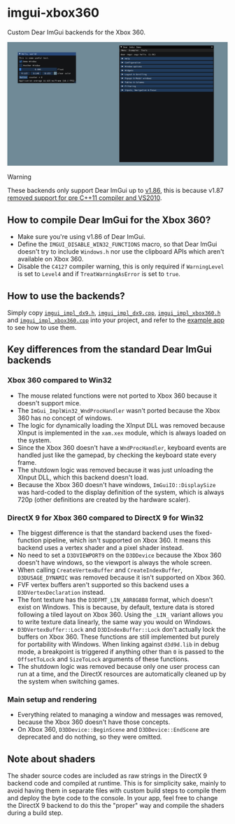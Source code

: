 # imgui-xbox360

Custom Dear ImGui backends for the Xbox 360.

<p align="center"><img src="./resources/screenshots/example.jpg" alt="Dear ImGui demo window" /></p>

> [!WARNING]
> These backends only support Dear ImGui up to [v1.86](https://github.com/ocornut/imgui/tree/v1.86), this is because v1.87 [removed support for pre C++11 compiler and VS2010](https://github.com/ocornut/imgui/releases/tag/v1.87).

## How to compile Dear ImGui for the Xbox 360?

-   Make sure you're using v1.86 of Dear ImGui.
-   Define the `IMGUI_DISABLE_WIN32_FUNCTIONS` macro, so that Dear ImGui doesn't try to include `Windows.h` nor use the clipboard APIs which aren't available on Xbox 360.
-   Disable the `C4127` compiler warning, this is only required if `WarningLevel` is set to `Level4` and if `TreatWarningAsError` is set to `true`.

## How to use the backends?

Simply copy [`imgui_impl_dx9.h`](./imgui_impl_dx9.h), [`imgui_impl_dx9.cpp`](./imgui_impl_dx9.cpp), [`imgui_impl_xbox360.h`](./imgui_impl_xbox360.h) and [`imgui_impl_xbox360.cpp`](./imgui_impl_xbox360.cpp) into your project, and refer to the [example app](./example/main.cpp) to see how to use them.

## Key differences from the standard Dear ImGui backends

### Xbox 360 compared to Win32

-   The mouse related functions were not ported to Xbox 360 because it doesn't support mice.
-   The `ImGui_ImplWin32_WndProcHandler` wasn't ported because the Xbox 360 has no concept of windows.
-   The logic for dynamically loading the XInput DLL was removed because XInput is implemented in the `xam.xex` module, which is always loaded on the system.
-   Since the Xbox 360 doesn't have a `WndProcHandler`, keyboard events are handled just like the gamepad, by checking the keyboard state every frame.
-   The shutdown logic was removed because it was just unloading the XInput DLL, which this backend doesn't load.
-   Because the Xbox 360 doesn't have windows, `ImGuiIO::DisplaySize` was hard-coded to the display definition of the system, which is always 720p (other definitions are created by the hardware scaler).

### DirectX 9 for Xbox 360 compared to DirectX 9 for Win32

-   The biggest difference is that the standard backend uses the fixed-function pipeline, which isn't supported on Xbox 360. It means this backend uses a vertex shader and a pixel shader instead.
-   No need to set a `D3DVIEWPORT9` on the `D3DDevice` because the Xbox 360 doesn't have windows, so the viewport is always the whole screen.
-   When calling `CreateVertexBuffer` and `CreateIndexBuffer`, `D3DUSAGE_DYNAMIC` was removed because it isn't supported on Xbox 360.
-   FVF vertex buffers aren't supported so this backend uses a `D3DVertexDeclaration` instead.
-   The font texture has the `D3DFMT_LIN_A8R8G8B8` format, which doesn't exist on Windows. This is because, by default, texture data is stored following a tiled layout on Xbox 360. Using the `_LIN_` variant allows you to write texture data linearly, the same way you would on Windows.
-   `D3DVertexBuffer::Lock` and `D3DIndexBuffer::Lock` don't actually lock the buffers on Xbox 360. These functions are still implemented but purely for portability with Windows. When linking against `d3d9d.lib` in debug mode, a breakpoint is triggered if anything other than `0` is passed to the `OffsetToLock` and `SizeToLock` arguments of these functions.
-   The shutdown logic was removed because only one user process can run at a time, and the DirectX resources are automatically cleaned up by the system when switching games.

### Main setup and rendering

-   Everything related to managing a window and messages was removed, because the Xbox 360 doesn't have those concepts.
-   On Xbox 360, `D3DDevice::BeginScene` and `D3DDevice::EndScene` are deprecated and do nothing, so they were omitted.

## Note about shaders

The shader source codes are included as raw strings in the DirectX 9 backend code and compiled at runtime. This is for simplicity sake, mainly to avoid having them in separate files with custom build steps to compile them and deploy the byte code to the console. In your app, feel free to change the DirectX 9 backend to do this the "proper" way and compile the shaders during a build step.
